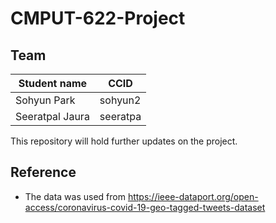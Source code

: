 # CMPUT-622-Project

## Team
|Student name      | CCID       |
|------------------|------------|
|Sohyun Park       |  sohyun2   |
|Seeratpal Jaura   |  seeratpa  |

This repository will hold further updates on the project. 



## Reference
- The data was used from https://ieee-dataport.org/open-access/coronavirus-covid-19-geo-tagged-tweets-dataset
